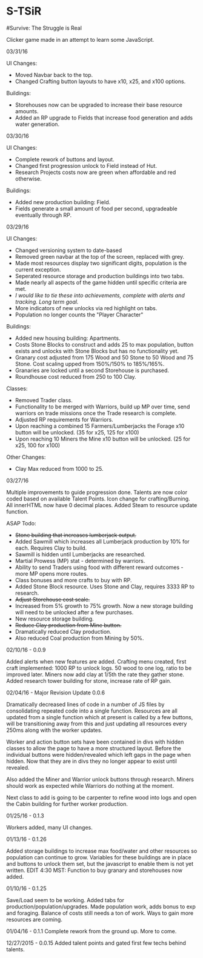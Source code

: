 # S-TSiR
#Survive: The Struggle is Real

Clicker game made in an attempt to learn some JavaScript.

03/31/16

UI Changes:
* Moved Navbar back to the top.
* Changed Crafting button layouts to have x10, x25, and x100 options.

Buildings:
* Storehouses now can be upgraded to increase their base resource amounts.
* Added an RP upgrade to Fields that increase food generation and adds water generation.


03/30/16

UI Changes:
* Complete rework of buttons and layout.
* Changed first progression unlock to Field instead of Hut.
* Research Projects costs now are green when affordable and red otherwise.

Buildings:
* Added new production building: Field.
 * Fields generate a small amount of food per second, upgradeable eventually through RP.


03/29/16

UI Changes:
* Changed versioning system to date-based
* Removed green navbar at the top of the screen, replaced with grey.
* Made most resources display two significant digits, population is the current exception.
* Seperated resource storage and production buildings into two tabs.
* Made nearly all aspects of the game hidden until specific criteria are met.
 * _I would like to tie these into achievements, complete with alerts and tracking. Long term goal._
* More indicators of new unlocks via red highlight on tabs.
* Population no longer counts the "Player Character"
 
Buildings:
* Added new housing building: Apartments.
 * Costs Stone Blocks to construct and adds 25 to max population, button exists and unlocks with Stone Blocks but has no functionality yet.
* Granary cost adjusted from 175 Wood and 50 Stone to 50 Wood and 75 Stone. Cost scaling upped from 150%/150% to 185%/165%.
* Granaries are locked until a second Storehouse is purchased.
* Roundhouse cost reduced from 250 to 100 Clay.
 
Classes: 
* Removed Trader class.
 * Functionality to be merged with Warriors, build up MP over time, send warriors on trade missions once the Trade research is complete.
* Adjusted RP requirements for Warriors.
* Upon reaching a combined 15 Farmers/Lumberjacks the Forage x10 button will be unlocked. (35 for x25, 125 for x100)
* Upon reaching 10 Miners the Mine x10 button will be unlocked. (25 for x25, 100 for x100)

Other Changes:
* Clay Max reduced from 1000 to 25.


03/27/16

Multiple improvements to guide progression done. 
Talents are now color coded based on available Talent Points. 
Icon change for crafting/Burning. 
All innerHTML now have 0 decimal places. 
Added Steam to resource update function. 

ASAP Todo:
* ~~Stone building that increases lumberjack output.~~
 * Added Sawmill which increases all Lumberjack production by 10% for each. Requires Clay to build.
 * Sawmill is hidden until Lumberjacks are researched.
* Martial Prowess (MP) stat - determined by warriors.
* Ability to send Traders using food with different reward outcomes - more MP opens more routes.
* Class bonuses and more crafts to buy with RP.
 * Added Stone Block resource. Uses Stone and Clay, requires 3333 RP to research.
* ~~Adjust Storehouse cost scale.~~
 * Increased from 5% growth to 75% growth. Now a new storage building will need to be unlocked after a few purchases.
* New resource storage building.
* ~~Reduce Clay production from Mine button.~~
 * Dramatically reduced Clay production.
 * Also reduced Coal production from Mining by 50%.

02/10/16 - 0.0.9

Added alerts when new features are added. Crafting menu created, first craft implemented: 1000 RP to unlock logs. 50 wood to one log, ratio to be improved later. Miners now add clay at 1/5th the rate they gather stone. Added research tower building for stone, increase rate of RP gain.

02/04/16 - Major Revision Update 0.0.6

Dramatically decreased lines of code in a number of JS files by consolidating repeated code into a single function.
Resources are all updated from a single function which at present is called by a few buttons, will be transitioning away from this and just updating all resources every 250ms along with the worker updates.

Worker and action button sets have been contained in divs with hidden classes to allow the page to have a more structured layout. Before the individual buttons were hidden/revealed which left gaps in the page when hidden. Now that they are in divs they no longer appear to exist until revealed.

Also added the Miner and Warrior unlock buttons through research. Miners should work as expected while Warriors do nothing at the moment.

Next class to add is going to be carpenter to refine wood into logs and open the Cabin building for further worker production.


01/25/16 - 0.1.3

Workers added, many UI changes.

01/13/16 - 0.1.26

Added storage buildings to increase max food/water and other resources so population can continue to grow. Variables for these buildings are in place and buttons to unlock them set, but the javascript to enable them is not yet written. 
EDIT 4:30 MST: Function to buy granary and storehouses now added.

01/10/16 - 0.1.25

Save/Load seem to be working. Added tabs for production/population/upgrades. Made population work, adds bonus to exp and foraging.
Balance of costs still needs a ton of work. Ways to gain more resources are coming.

01/04/16 - 0.1.1
Complete rework from the ground up. More to come.

12/27/2015 - 0.0.15
Added talent points and gated first few techs behind talents.
